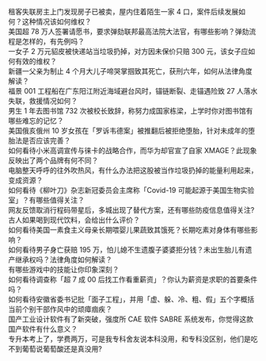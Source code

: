租客失联房主上门发现房子已被卖，屋内住着陌生一家 4 口，案件后续发展如何？这种情况该如何维权？  
美国超 78 万人签署请愿书，要求弹劾联邦最高法院大法官，有哪些影响？弹劾流程是怎样的，有先例吗？  
一女子 2 万元貂皮被快递站当垃圾扔掉，对方因未保价只赔 300 元，该女子应如何有效的维权？  
新疆一父亲为制止 4 个月大儿子啼哭掌掴致其死亡，获刑六年，如何从法律角度解读？  
福景 001 工程船在广东阳江附近海域避台风时，锚链断裂、走锚遇险致 27 人落水失联，救援情况如何？  
男生 1 年去图书馆 732 次被校长致辞，称努力成国家栋梁，上学时你对图书馆有哪些难忘的记忆？  
美国俄亥俄州 10 岁女孩在「罗诉韦德案」被推翻后被拒绝堕胎，针对未成年的堕胎法是否应该完善？  
如何看待小米高调宣传与徕卡的战略合作，而华为却官宣了自家 XMAGE？此现象反映出了两个品牌有何不同？  
电脑整天呼呼的往外吹热风，有什么办法把这股被当作垃圾扔掉的能量利用起来，变成资源？  
如何看待《柳叶刀》杂志新冠委员会主席称「Covid-19 可能起源于美国生物实验室」？有哪些值得关注？  
网友反馈取消行程码带星后，多城出现了替代方案，还有哪些防疫信息值得关注?  
古人如果喝到现代饮料，会给出什么评价？  
如何看待美国一素食主义母亲长期喂婴儿果蔬致其饿死？长期吃素对身体有哪些影响？  
如何看待男子身亡获赔 195 万，怕儿媳不生遗腹子婆婆拒分钱？未出生胎儿有遗产继承权吗？法律角度如何解读？  
有哪些游戏中的技能让你印象深刻？  
如何看待调查称「超 7 成 00 后找工作看重薪资」？你认为薪资是求职的首要条件吗？  
如何看待安徽省委书记批「面子工程」，并用「虚、躲、冷、粗、假」五个字概括当前个别干部作风中的顽瘴痼疾？  
国产工业设计软件有了新突破，强度所 CAE 软件 SABRE 系统发布，你觉得这款国产软件有什么意义？  
专升本考上了，学费两万，可是我专科舍友说本科没用，和专科没区别，他们是吃不到葡萄说葡萄酸还是真没用?  
倘若你是一个亚空间恶魔，你可以控制地球上的三种动物（除了人类），任务则是毁灭人类，那么你会如何行动?  
现实中有《楚门的世界》吗?  
赵丽颖的新剧《幸福到万家》为什么没火？  
如何看待市场监管总局要求严查麦趣尔纯牛奶检出丙二醇问题？此轮风波过后食品安全问题会有所改善吗？  
高校毕业生中约 80% 的人选择考公务员、事业编、教师编，「考公热」背后反映了什么？  
人民币在全球外汇储备占比 2.88% 再创新高，美元占比相比去年同期小幅下滑，哪些信息值得关注？  
7 月 1 日广东汕头新增 8 例核酸检测阳性病例，目前当地疫情情况如何？  
学霸父母学渣娃是什么体验?  
近期骑行风靡社交圈，入门级装备需近万元，有的车还被炒成「理财产品」，二手涨到十万元，如何看待这一现象？  
目前来看乌克兰还有没有取胜的机会？  
如何看待网传《生化危机 4 重制版》碍事梨脸模 Ella Freya 参拜靖国神社？  
7 月 2 日安徽新增本土确诊病例 61 例，无症状感染者 231 例，情况如何？此轮疫情有哪些特点？  
2022 KPL 夏季赛常规赛第二轮成都 AG 3:0 广州 TTG，如何评价这场比赛？  
洗碗机洗一次碗耗时那么长，是否耗水又耗电？  
如何评价已故的 minecraft 传奇玩家 technoblade?  
如何评价黄渤监制，周冬雨主演的电影《你是我的春天》？  
为什么很多人建议新能源车中还是得买油电混动?  
三峡工程的设计寿命有多久？  
r7 5800H 和 i7 11800H 哪个更好？  
是上民办本科还是复读?  
我读书真的没有希望了吗？  
高中毕业想学化妆被父母骂瞎花钱，这有错吗？  
北京市 7 月 3 日发布暴雨蓝色预警信号，需要做好哪些防范工作？你那里雨下的大吗？  
上高中做鸡头还是凤尾？  
作为 2022 年的高中毕业生，你对即将到来的大学生活有哪些期待？对未来四年有什么规划？  
为什么总是说 intp 冷血？  
听说线性代数可以在高中降维打击数列、圆锥曲线，具体是怎么应用的？  
C 罗告知曼联希望离队，他离队的原因是什么？离队后最有可能加盟哪支球队？  
如何理解宋丹丹在《我在人艺学表演》中说的演员「演戏不是一个学习的过程，是个开悟的过程」？  
大一新生什么时候买电脑合适？  
田径这项运动，努力能打败天赋吗?  
